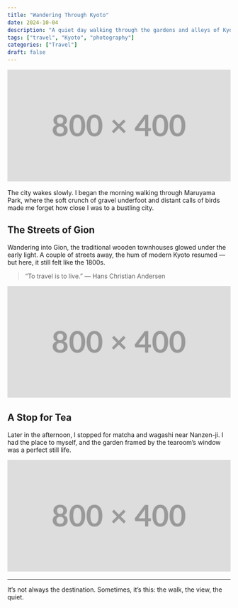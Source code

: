 ```yaml
---
title: "Wandering Through Kyoto"
date: 2024-10-04
description: "A quiet day walking through the gardens and alleys of Kyoto."
tags: ["travel", "Kyoto", "photography"]
categories: ["Travel"]
draft: false
---
```


![Pathway in Kyoto](photo1.jpg)

The city wakes slowly. I began the morning walking through Maruyama Park, where the soft crunch of gravel underfoot and distant calls of birds made me forget how close I was to a bustling city.

## The Streets of Gion

Wandering into Gion, the traditional wooden townhouses glowed under the early light. A couple of streets away, the hum of modern Kyoto resumed — but here, it still felt like the 1800s.

> “To travel is to live.” — Hans Christian Andersen

![Gion Alleyway](photo2.jpg)

## A Stop for Tea

Later in the afternoon, I stopped for matcha and wagashi near Nanzen-ji. I had the place to myself, and the garden framed by the tearoom’s window was a perfect still life.

![Tea and Garden](photo3.jpg)

---

It’s not always the destination. Sometimes, it’s this: the walk, the view, the quiet.
